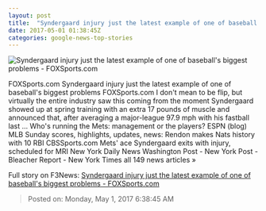 ```yaml
---
layout: post
title:  "Syndergaard injury just the latest example of one of baseball's biggest problems - FOXSports.com"
date: 2017-05-01 01:38:45Z
categories: google-news-top-stories
---
```


![Syndergaard injury just the latest example of one of baseball's biggest problems - FOXSports.com](http://b.fssta.com/uploads/2017/04/syndergaard-5.vresize.1200.630.high.0.jpg)

FOXSports.com Syndergaard injury just the latest example of one of baseball's biggest problems FOXSports.com I don't mean to be flip, but virtually the entire industry saw this coming from the moment Syndergaard showed up at spring training with an extra 17 pounds of muscle and announced that, after averaging a major-league 97.9 mph with his fastball last ... Who's running the Mets: management or the players? ESPN (blog) MLB Sunday scores, highlights, updates, news: Rendon makes Nats history with 10 RBI CBSSports.com Mets' ace Syndergaard exits with injury, scheduled for MRI New York Daily News Washington Post - New York Post - Bleacher Report - New York Times all 149 news articles »


Full story on F3News: [Syndergaard injury just the latest example of one of baseball's biggest problems - FOXSports.com](http://www.f3nws.com/n/NgCFAB)

> Posted on: Monday, May 1, 2017 6:38:45 AM
